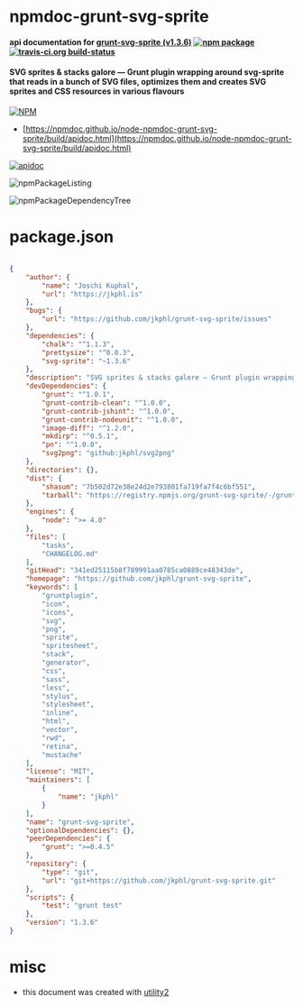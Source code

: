 # npmdoc-grunt-svg-sprite

#### api documentation for  [grunt-svg-sprite (v1.3.6)](https://github.com/jkphl/grunt-svg-sprite)  [![npm package](https://img.shields.io/npm/v/npmdoc-grunt-svg-sprite.svg?style=flat-square)](https://www.npmjs.org/package/npmdoc-grunt-svg-sprite) [![travis-ci.org build-status](https://api.travis-ci.org/npmdoc/node-npmdoc-grunt-svg-sprite.svg)](https://travis-ci.org/npmdoc/node-npmdoc-grunt-svg-sprite)

#### SVG sprites & stacks galore — Grunt plugin wrapping around svg-sprite that reads in a bunch of SVG files, optimizes them and creates SVG sprites and CSS resources in various flavours

[![NPM](https://nodei.co/npm/grunt-svg-sprite.png?downloads=true&downloadRank=true&stars=true)](https://www.npmjs.com/package/grunt-svg-sprite)

- [https://npmdoc.github.io/node-npmdoc-grunt-svg-sprite/build/apidoc.html](https://npmdoc.github.io/node-npmdoc-grunt-svg-sprite/build/apidoc.html)

[![apidoc](https://npmdoc.github.io/node-npmdoc-grunt-svg-sprite/build/screenCapture.buildCi.browser.%252Ftmp%252Fbuild%252Fapidoc.html.png)](https://npmdoc.github.io/node-npmdoc-grunt-svg-sprite/build/apidoc.html)

![npmPackageListing](https://npmdoc.github.io/node-npmdoc-grunt-svg-sprite/build/screenCapture.npmPackageListing.svg)

![npmPackageDependencyTree](https://npmdoc.github.io/node-npmdoc-grunt-svg-sprite/build/screenCapture.npmPackageDependencyTree.svg)



# package.json

```json

{
    "author": {
        "name": "Joschi Kuphal",
        "url": "https://jkphl.is"
    },
    "bugs": {
        "url": "https://github.com/jkphl/grunt-svg-sprite/issues"
    },
    "dependencies": {
        "chalk": "^1.1.3",
        "prettysize": "^0.0.3",
        "svg-sprite": "~1.3.6"
    },
    "description": "SVG sprites & stacks galore — Grunt plugin wrapping around svg-sprite that reads in a bunch of SVG files, optimizes them and creates SVG sprites and CSS resources in various flavours",
    "devDependencies": {
        "grunt": "^1.0.1",
        "grunt-contrib-clean": "^1.0.0",
        "grunt-contrib-jshint": "^1.0.0",
        "grunt-contrib-nodeunit": "^1.0.0",
        "image-diff": "^1.2.0",
        "mkdirp": "^0.5.1",
        "pn": "^1.0.0",
        "svg2png": "github:jkphl/svg2png"
    },
    "directories": {},
    "dist": {
        "shasum": "7b502d72e38e24d2e793801fa719fa7f4c6bf551",
        "tarball": "https://registry.npmjs.org/grunt-svg-sprite/-/grunt-svg-sprite-1.3.6.tgz"
    },
    "engines": {
        "node": ">= 4.0"
    },
    "files": [
        "tasks",
        "CHANGELOG.md"
    ],
    "gitHead": "341ed25115b8f789991aa0785ca0889ce48343de",
    "homepage": "https://github.com/jkphl/grunt-svg-sprite",
    "keywords": [
        "gruntplugin",
        "icon",
        "icons",
        "svg",
        "png",
        "sprite",
        "spritesheet",
        "stack",
        "generator",
        "css",
        "sass",
        "less",
        "stylus",
        "stylesheet",
        "inline",
        "html",
        "vector",
        "rwd",
        "retina",
        "mustache"
    ],
    "license": "MIT",
    "maintainers": [
        {
            "name": "jkphl"
        }
    ],
    "name": "grunt-svg-sprite",
    "optionalDependencies": {},
    "peerDependencies": {
        "grunt": ">=0.4.5"
    },
    "repository": {
        "type": "git",
        "url": "git+https://github.com/jkphl/grunt-svg-sprite.git"
    },
    "scripts": {
        "test": "grunt test"
    },
    "version": "1.3.6"
}
```



# misc
- this document was created with [utility2](https://github.com/kaizhu256/node-utility2)

